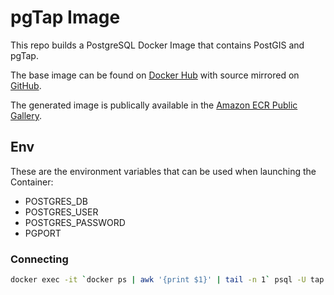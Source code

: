 # pgTap Image

This repo builds a PostgreSQL Docker Image that contains PostGIS and pgTap. 

The base image can be found on [Docker Hub](https://hub.docker.com/r/postgis/postgis) with source mirrored on [GitHub](https://github.com/postgis/docker-postgis). 

The generated image is publically available in the [Amazon ECR Public Gallery](https://gallery.ecr.aws/s5h0f9n4/pgtap). 

## Env

These are the environment variables that can be used when launching the Container:

* POSTGRES_DB
* POSTGRES_USER
* POSTGRES_PASSWORD
* PGPORT

### Connecting

```bash
docker exec -it `docker ps | awk '{print $1}' | tail -n 1` psql -U tap -d tap
```
